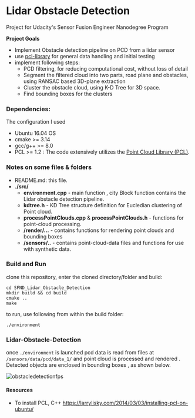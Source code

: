 # Lidar Obstacle Detection

Project for Udacity's Sensor Fusion Engineer Nanodegree Program

**Project Goals**

* Implement Obstacle detection pipeline on PCD from a lidar sensor
* use [pcl-library](http://pointclouds.org/) for general data handling and initial testing
* implement following steps:
  * PCD filtering, for reducing computational cost, without loss of detail
  * Segment the filtered cloud into two parts, road plane and obstacles, using RANSAC based 3D-plane extraction
  * Cluster the obstacle cloud, using K-D Tree for 3D space.
  * Find bounding boxes for the clusters


### Dependencies:

The configuration I used

* Ubuntu 16.04 OS
* cmake >= 3.14
* gcc/g++ >= 8.0
* PCL >= 1.2 : The code extensively utilizes the [Point Cloud Library (PCL)](http://pointclouds.org/).





### Notes on some files & folders

* README.md: this file.
* **./src/**
  * **environment.cpp** - main function , city Block function contains the Lidar obstacle detection pipeline.
  * **kdtree.h** - KD Tree structure definition for Eucledian clustering of Point cloud.
  * **processPointClouds.cpp** & **processPointClouds.h** - functions for point-cloud processing.
  * **/render/...** - contains functions for rendering point clouds and bounding boxes 
  * **/sensors/..** - contains point-cloud-data files and functions for use with synthetic data.

### Build and Run

clone this repository, enter the cloned directory/folder and build:

```
cd SFND_Lidar_Obstacle_Detection
mkdir build && cd build
cmake ..
make
```

to run, use following from within the build folder:

```
./environment
```


### Lidar-Obstacle-Detection

once `./environment` is launched pcd data is read from files at `/sensors/data/pcd/data_1/` and  point cloud is processed and rendered . Detected objects are enclosed in bounding boxes , as shown below.

![obstacledetectionfps](https://user-images.githubusercontent.com/56697957/99007914-745aa200-2545-11eb-958d-0f57a40d3ae9.gif)


#### Resources

* To install PCL, C++ https://larrylisky.com/2014/03/03/installing-pcl-on-ubuntu/
